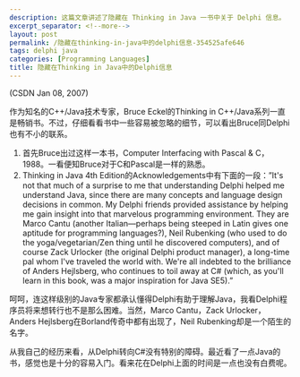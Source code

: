```yaml
---
description: 这篇文章讲述了隐藏在 Thinking in Java 一书中关于 Delphi 信息。
excerpt_separator: <!--more-->
layout: post
permalink: /隐藏在thinking-in-java中的delphi信息-354525afe646
tags: delphi java
categories: [Programming Languages]
title: 隐藏在Thinking in Java中的Delphi信息
---
```

(CSDN Jan 08, 2007)

作为知名的C++/Java技术专家，Bruce Eckel的Thinking in C++/Java系列一直是畅销书。不过，仔细看看书中一些容易被忽略的细节，可以看出Bruce同Delphi也有不小的联系。
<!--more-->

1. 首先Bruce出过这样一本书，Computer Interfacing with Pascal & C，1988。一看便知Bruce对于C和Pascal是一样的熟悉。
2. Thinking in Java 4th Edition的Acknowledgements中有下面的一段：”It's not that much of a surprise to me that understanding Delphi helped me understand Java, since there are many concepts and language design decisions in common. My Delphi friends provided assistance by helping me gain insight into that marvelous programming environment. They are Marco Cantu (another Italian―perhaps being steeped in Latin gives one aptitude for programming languages?), Neil Rubenking (who used to do the yoga/vegetarian/Zen thing until he discovered computers), and of course Zack Urlocker (the original Delphi product manager), a long-time pal whom I've traveled the world with. We're all indebted to the brilliance of Anders Hejlsberg, who continues to toil away at C# (which, as you'll learn in this book, was a major inspiration for Java SE5).”

呵呵，连这样级别的Java专家都承认懂得Delphi有助于理解Java，我看Delphi程序员将来想转行也不是那么困难。当然，Marco Cantu，Zack Urlocker，Anders Hejlsberg在Borland传奇中都有出现了，Neil Rubenking却是一个陌生的名字。

从我自己的经历来看，从Delphi转向C#没有特别的障碍。最近看了一点Java的书，感觉也是十分的容易入门。看来花在Delphi上面的时间是一点也没有白费呢。